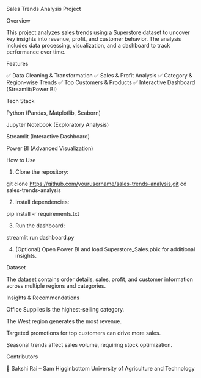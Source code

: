 Sales Trends Analysis Project

Overview

This project analyzes sales trends using a Superstore dataset to uncover key insights into revenue, profit, and customer behavior. The analysis includes data processing, visualization, and a dashboard to track performance over time.

Features

✅ Data Cleaning & Transformation
✅ Sales & Profit Analysis
✅ Category & Region-wise Trends
✅ Top Customers & Products
✅ Interactive Dashboard (Streamlit/Power BI)

Tech Stack

Python (Pandas, Matplotlib, Seaborn)

Jupyter Notebook (Exploratory Analysis)

Streamlit (Interactive Dashboard)

Power BI (Advanced Visualization)


How to Use

1. Clone the repository:

git clone https://github.com/yourusername/sales-trends-analysis.git
cd sales-trends-analysis


2. Install dependencies:

pip install -r requirements.txt


3. Run the dashboard:

streamlit run dashboard.py


4. (Optional) Open Power BI and load Superstore_Sales.pbix for additional insights.



Dataset

The dataset contains order details, sales, profit, and customer information across multiple regions and categories.

Insights & Recommendations

Office Supplies is the highest-selling category.

The West region generates the most revenue.

Targeted promotions for top customers can drive more sales.

Seasonal trends affect sales volume, requiring stock optimization.


Contributors

👤 Sakshi Rai – Sam Higginbottom University of Agriculture and Technology

